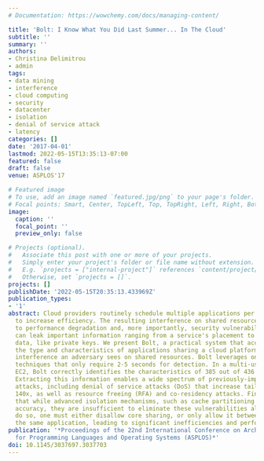 ```yaml
---
# Documentation: https://wowchemy.com/docs/managing-content/

title: 'Bolt: I Know What You Did Last Summer... In The Cloud'
subtitle: ''
summary: ''
authors:
- Christina Delimitrou
- admin
tags:
- data mining
- interference
- cloud computing
- security
- datacenter
- isolation
- denial of service attack
- latency
categories: []
date: '2017-04-01'
lastmod: 2022-05-15T13:35:13-07:00
featured: false
draft: false
venue: ASPLOS'17

# Featured image
# To use, add an image named `featured.jpg/png` to your page's folder.
# Focal points: Smart, Center, TopLeft, Top, TopRight, Left, Right, BottomLeft, Bottom, BottomRight.
image:
  caption: ''
  focal_point: ''
  preview_only: false

# Projects (optional).
#   Associate this post with one or more of your projects.
#   Simply enter your project's folder or file name without extension.
#   E.g. `projects = ["internal-project"]` references `content/project/deep-learning/index.md`.
#   Otherwise, set `projects = []`.
projects: []
publishDate: '2022-05-15T20:35:13.433969Z'
publication_types:
- '1'
abstract: Cloud providers routinely schedule multiple applications per physical host
  to increase efficiency. The resulting interference on shared resources often leads
  to performance degradation and, more importantly, security vulnerabilities. Interference
  can leak important information ranging from a service's placement to confidential
  data, like private keys. We present Bolt, a practical system that accurately detects
  the type and characteristics of applications sharing a cloud platform based on the
  interference an adversary sees on shared resources. Bolt leverages online data mining
  techniques that only require 2-5 seconds for detection. In a multi-user study on
  EC2, Bolt correctly identifies the characteristics of 385 out of 436 diverse workloads.
  Extracting this information enables a wide spectrum of previously-impractical cloud
  attacks, including denial of service attacks (DoS) that increase tail latency by
  140x, as well as resource freeing (RFA) and co-residency attacks. Finally, we show
  that while advanced isolation mechanisms, such as cache partitioning lower detection
  accuracy, they are insufficient to eliminate these vulnerabilities altogether. To
  do so, one must either disallow core sharing, or only allow it between threads of
  the same application, leading to significant inefficiencies and performance penalties.
publication: '*Proceedings of the 22nd International Conference on Architectural Support
  for Programming Languages and Operating Systems (ASPLOS)*'
doi: 10.1145/3037697.3037703
---
```

